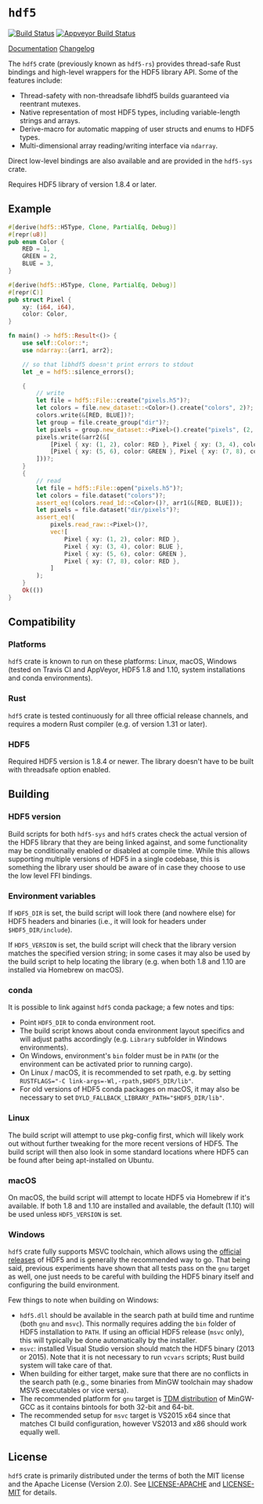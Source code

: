# `hdf5`

[![Build Status](https://img.shields.io/travis/aldanor/hdf5-rust.svg)](https://travis-ci.org/aldanor/hdf5-rust) [![Appveyor Build Status](https://img.shields.io/appveyor/ci/aldanor/hdf5-rust.svg)](https://ci.appveyor.com/project/aldanor/hdf5-rust)

[Documentation](https://aldanor.github.io/hdf5-rust)
[Changelog](https://github.com/aldanor/hdf5-rust/blob/master/CHANGELOG.md)

The `hdf5` crate (previously known as `hdf5-rs`) provides thread-safe Rust bindings and 
high-level wrappers for the HDF5 library API. Some of the features include:

- Thread-safety with non-threadsafe libhdf5 builds guaranteed via reentrant mutexes.
- Native representation of most HDF5 types, including variable-length strings and arrays.
- Derive-macro for automatic mapping of user structs and enums to HDF5 types.
- Multi-dimensional array reading/writing interface via `ndarray`.

Direct low-level bindings are also available and are provided in the `hdf5-sys` crate.

Requires HDF5 library of version 1.8.4 or later.

## Example

```rust
#[derive(hdf5::H5Type, Clone, PartialEq, Debug)]
#[repr(u8)]
pub enum Color {
    RED = 1,
    GREEN = 2,
    BLUE = 3,
}

#[derive(hdf5::H5Type, Clone, PartialEq, Debug)]
#[repr(C)]
pub struct Pixel {
    xy: (i64, i64),
    color: Color,
}

fn main() -> hdf5::Result<()> {
    use self::Color::*;
    use ndarray::{arr1, arr2};

    // so that libhdf5 doesn't print errors to stdout
    let _e = hdf5::silence_errors();

    {
        // write
        let file = hdf5::File::create("pixels.h5")?;
        let colors = file.new_dataset::<Color>().create("colors", 2)?;
        colors.write(&[RED, BLUE])?;
        let group = file.create_group("dir")?;
        let pixels = group.new_dataset::<Pixel>().create("pixels", (2, 2))?;
        pixels.write(&arr2(&[
            [Pixel { xy: (1, 2), color: RED }, Pixel { xy: (3, 4), color: BLUE }],
            [Pixel { xy: (5, 6), color: GREEN }, Pixel { xy: (7, 8), color: RED }],
        ]))?;
    }
    {
        // read
        let file = hdf5::File::open("pixels.h5")?;
        let colors = file.dataset("colors")?;
        assert_eq!(colors.read_1d::<Color>()?, arr1(&[RED, BLUE]));
        let pixels = file.dataset("dir/pixels")?;
        assert_eq!(
            pixels.read_raw::<Pixel>()?,
            vec![
                Pixel { xy: (1, 2), color: RED },
                Pixel { xy: (3, 4), color: BLUE },
                Pixel { xy: (5, 6), color: GREEN },
                Pixel { xy: (7, 8), color: RED },
            ]
        );
    }
    Ok(())
}
```

## Compatibility

### Platforms

`hdf5` crate is known to run on these platforms: Linux, macOS, Windows (tested on Travis 
CI and AppVeyor, HDF5 1.8 and 1.10, system installations and conda environments).

### Rust

`hdf5` crate is tested continuously for all three official release channels, and requires 
a modern Rust compiler (e.g. of version 1.31 or later).

### HDF5

Required HDF5 version is 1.8.4 or newer. The library doesn't have to be built with
threadsafe option enabled.

## Building

### HDF5 version

Build scripts for both `hdf5-sys` and `hdf5` crates check the actual version of the
HDF5 library that they are being linked against, and some functionality may be conditionally
enabled or disabled at compile time. While this allows supporting multiple versions of HDF5
in a single codebase, this is something the library user should be aware of in case they
choose to use the low level FFI bindings.

### Environment variables

If `HDF5_DIR` is set, the build script will look there (and nowhere else) for HDF5
headers and binaries (i.e., it will look for headers under `$HDF5_DIR/include`).

If `HDF5_VERSION` is set, the build script will check that the library version matches
the specified version string; in some cases it may also be used by the build script to
help locating the library (e.g. when both 1.8 and 1.10 are installed via Homebrew on macOS).

### conda

It is possible to link against `hdf5` conda package; a few notes and tips:

- Point `HDF5_DIR` to conda environment root.
- The build script knows about conda environment layout specifics and will adjust
  paths accordingly (e.g. `Library` subfolder in Windows environments).
- On Windows, environment's `bin` folder must be in `PATH` (or the environment can
  be activated prior to running cargo).
- On Linux / macOS, it is recommended to set rpath, e.g. by setting
  `RUSTFLAGS="-C link-args=-Wl,-rpath,$HDF5_DIR/lib"`.
- For old versions of HDF5 conda packages on macOS, it may also be necessary to set
  `DYLD_FALLBACK_LIBRARY_PATH="$HDF5_DIR/lib"`.

### Linux

The build script will attempt to use pkg-config first, which will likely work out without
further tweaking for the more recent versions of HDF5. The build script will then also look 
in some standard locations where HDF5 can be found after being apt-installed on Ubuntu.

### macOS

On macOS, the build script will attempt to locate HDF5 via Homebrew if it's available.
If both 1.8 and 1.10 are installed and available, the default (1.10) will be used 
unless `HDF5_VERSION` is set.

### Windows

`hdf5` crate fully supports MSVC toolchain, which allows using the
[official releases](https://www.hdfgroup.org/downloads/index.html) of
HDF5 and is generally the recommended way to go. That being said, previous experiments have 
shown that all tests pass on the `gnu` target as well, one just needs to be careful with 
building the HDF5 binary itself and configuring the build environment.

Few things to note when building on Windows:

- `hdf5.dll` should be available in the search path at build time and runtime (both `gnu` and `msvc`).
  This normally requires adding the `bin` folder of HDF5 installation to `PATH`. If using an official
  HDF5 release (`msvc` only), this will typically be done automatically by the installer.
- `msvc`: installed Visual Studio version should match the HDF5 binary (2013 or 2015). Note that it
  is not necessary to run `vcvars` scripts; Rust build system will take care of that.
- When building for either target, make sure that there are no conflicts in the search path (e.g.,
  some binaries from MinGW toolchain may shadow MSVS executables or vice versa).
- The recommended platform for `gnu` target is [TDM distribution](http://tdm-gcc.tdragon.net/) of
  MinGW-GCC as it contains bintools for both 32-bit and 64-bit.
- The recommended setup for `msvc` target is VS2015 x64 since that matches CI build configuration,
  however VS2013 and x86 should work equally well.

## License

`hdf5` crate is primarily distributed under the terms of both the MIT license and the
Apache License (Version 2.0). See [LICENSE-APACHE](LICENSE-APACHE) and
[LICENSE-MIT](LICENSE-MIT) for details.
